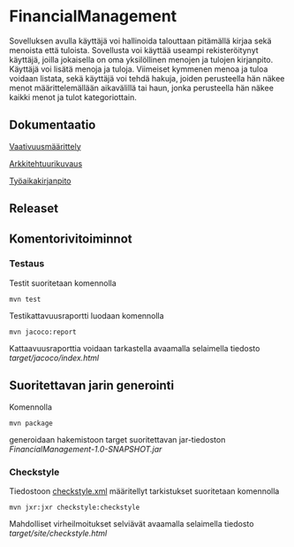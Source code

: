 # FinancialManagement

Sovelluksen avulla käyttäjä voi hallinoida talouttaan pitämällä kirjaa sekä menoista että tuloista. Sovellusta voi käyttää useampi rekisteröitynyt käyttäjä, joilla jokaisella on oma yksilöllinen menojen ja tulojen kirjanpito. Käyttäjä voi lisätä menoja ja tuloja. Viimeiset kymmenen menoa ja tuloa voidaan listata, sekä käyttäjä voi tehdä hakuja, joiden perusteella hän näkee menot määrittelemällään aikavälillä tai haun, jonka perusteella hän näkee kaikki menot ja tulot kategoriottain. 


## Dokumentaatio

[Vaativuusmäärittely](/dokumentointi/vaativuusmaarittely.md)

[Arkkitehtuurikuvaus](/dokumentointi/arkkitehtuuri.md)

[Työaikakirjanpito](/dokumentointi/tuntikirjanpito.md)

## Releaset


## Komentorivitoiminnot

### Testaus

Testit suoritetaan komennolla

`mvn test`

Testikattavuusraportti luodaan komennolla

`mvn jacoco:report`

Kattaavuusraporttia voidaan tarkastella avaamalla selaimella tiedosto _target/jacoco/index.html_

## Suoritettavan jarin generointi

Komennolla

`mvn package`

generoidaan hakemistoon target suoritettavan jar-tiedoston _FinancialManagement-1.0-SNAPSHOT.jar_

### Checkstyle

Tiedostoon [checkstyle.xml](https://github.com/outisa/ot-harjoitustyo/blob/master/Taloudenhallinta/checkstyle.xml) määritellyt tarkistukset suoritetaan komennolla

`mvn jxr:jxr checkstyle:checkstyle`

Mahdolliset virheilmoitukset selviävät avaamalla selaimella tiedosto _target/site/checkstyle.html_

